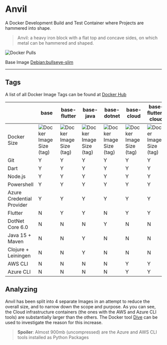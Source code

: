 # Anvil

A Docker Development Build and Test Container where Projects are hammered into shape.

> Anvil: a heavy iron block with a flat top and concave sides, on which metal can be hammered and shaped.

![Docker Pulls](https://img.shields.io/docker/pulls/axrs/anvil?style=for-the-badge)

Base Image [Debian:bullseye-slim](https://hub.docker.com/_/debian)

***

## Tags

A list of all Docker Image Tags can be found at [Docker Hub](https://hub.docker.com/repository/docker/axrs/anvil/tags?page=1\&ordering=-name)

|                           | base                                                                                 | base-flutter                                                                                 | base-java                                                                                 | base-dotnet                                                                                 | base-cloud                                                                                 | base-flutter-cloud                                                                                 | base-java-cloud                                                                                 | base-dotnet-cloud                                                                                 |
| ------------------------- | ------------------------------------------------------------------------------------ | -------------------------------------------------------------------------------------------- | ----------------------------------------------------------------------------------------- | ------------------------------------------------------------------------------------------- | ------------------------------------------------------------------------------------------ | -------------------------------------------------------------------------------------------------- | ----------------------------------------------------------------------------------------------- | ------------------------------------------------------------------------------------------------- |
| Docker Size               | ![Docker Image Size (tag)](https://img.shields.io/docker/image-size/axrs/anvil/base) | ![Docker Image Size (tag)](https://img.shields.io/docker/image-size/axrs/anvil/base-flutter) | ![Docker Image Size (tag)](https://img.shields.io/docker/image-size/axrs/anvil/base-java) | ![Docker Image Size (tag)](https://img.shields.io/docker/image-size/axrs/anvil/base-dotnet) | ![Docker Image Size (tag)](https://img.shields.io/docker/image-size/axrs/anvil/base-cloud) | ![Docker Image Size (tag)](https://img.shields.io/docker/image-size/axrs/anvil/base-flutter-cloud) | ![Docker Image Size (tag)](https://img.shields.io/docker/image-size/axrs/anvil/base-java-cloud) | ![Docker Image Size (tag)](https://img.shields.io/docker/image-size/axrs/anvil/base-dotnet-cloud) |
| Git                       | Y                                                                                    | Y                                                                                            | Y                                                                                         | Y                                                                                           | Y                                                                                          | Y                                                                                                  | Y                                                                                               | Y                                                                                                 |
| Dart                      | Y                                                                                    | Y                                                                                            | Y                                                                                         | Y                                                                                           | Y                                                                                          | Y                                                                                                  | Y                                                                                               | Y                                                                                                 |
| Node.js                   | Y                                                                                    | Y                                                                                            | Y                                                                                         | Y                                                                                           | Y                                                                                          | Y                                                                                                  | Y                                                                                               | Y                                                                                                 |
| Powershell                | Y                                                                                    | Y                                                                                            | Y                                                                                         | Y                                                                                           | Y                                                                                          | Y                                                                                                  | Y                                                                                               | Y                                                                                                 |
| Azure Credential Provider | Y                                                                                    | Y                                                                                            | Y                                                                                         | Y                                                                                           | Y                                                                                          | Y                                                                                                  | Y                                                                                               | Y                                                                                                 |
| Flutter                   | N                                                                                    | Y                                                                                            | Y                                                                                         | N                                                                                           | Y                                                                                          | Y                                                                                                  | Y                                                                                               | N                                                                                                 |
| DotNet Core 6.0           | N                                                                                    | N                                                                                            | N                                                                                         | Y                                                                                           | N                                                                                          | N                                                                                                  | N                                                                                               | Y                                                                                                 |
| Java 15 + Maven           | N                                                                                    | N                                                                                            | Y                                                                                         | N                                                                                           | N                                                                                          | N                                                                                                  | Y                                                                                               | N                                                                                                 |
| Clojure + Leiningen       | N                                                                                    | N                                                                                            | Y                                                                                         | N                                                                                           | N                                                                                          | N                                                                                                  | Y                                                                                               | N                                                                                                 |
| AWS CLI                   | N                                                                                    | N                                                                                            | N                                                                                         | N                                                                                           | Y                                                                                          | Y                                                                                                  | Y                                                                                               | Y                                                                                                 |
| Azure CLI                 | N                                                                                    | N                                                                                            | N                                                                                         | N                                                                                           | Y                                                                                          | Y                                                                                                  | Y                                                                                               | Y                                                                                                 |

## Analyzing

Anvil has been split into 4 separate Images in an attempt to reduce the overall size, and to narrow down the scope and
purpose. As you can see, the Cloud infrastructure containers (the ones with the AWS and Azure CLI tools) are
substantially larger than the others. The Docker tool [Dive](https://github.com/wagoodman/dive) can be used to
investigate the reason for this increase.

> **Spoiler**: Almost 900mb (uncompressed) are the Azure and AWS CLI tools installed as Python Packages
